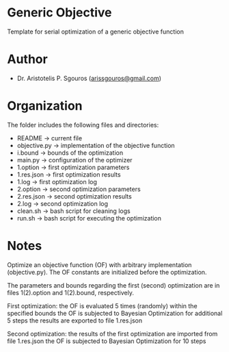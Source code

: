 # Generic Objective
Template for serial optimization of a generic objective function

# Author
- Dr. Aristotelis P. Sgouros (arissgouros@gmail.com)

# Organization
The folder includes the following files and directories:
 - README       -> current file
 - objective.py -> implementation of the objective function
 - i.bound      -> bounds of the optimization
 - main.py      -> configuration of the optimizer
 - 1.option     -> first optimization parameters
 - 1.res.json   -> first optimization results
 - 1.log        -> first optimization log
 - 2.option     -> second optimization parameters
 - 2.res.json   -> second optimization results
 - 2.log        -> second optimization log
 - clean.sh     -> bash script for cleaning logs
 - run.sh       -> bash script for executing the optimization

# Notes
Optimize an objective function (OF) with arbitrary implementation (objective.py).
The OF constants are initialized before the optimization.

The parameters and bounds regarding the first (second) optimization are
in files 1(2).option and 1(2).bound, respectively.

First optimization:
   the OF is evaluated 5 times (randomly) within the specified bounds
   the OF is subjected to Bayesian Optimization for additional 5 steps
   the results are exported to file 1.res.json

Second optimization:
   the results of the first optimization are imported from file 1.res.json
   the OF is subjected to Bayesian Optimization for 10 steps
